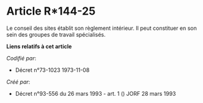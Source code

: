 # Article R*144-25

Le conseil des sites établit son règlement intérieur. Il peut constituer en son sein des groupes de travail spécialisés.

**Liens relatifs à cet article**

_Codifié par_:

  - Décret n°73-1023 1973-11-08

_Créé par_:

  - Décret n°93-556 du 26 mars 1993 - art. 1 () JORF 28 mars 1993
